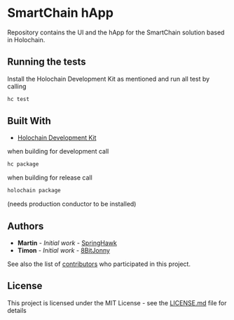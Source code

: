 # SmartChain hApp

Repository contains the UI and the hApp for the SmartChain solution based in Holochain.

## Running the tests

Install the Holochain Development Kit as mentioned and run all test by calling
```bash
hc test
```

## Built With

* [Holochain Development Kit](https://github.com/holochain/holochain-rust/releases/tag/v0.0.8-alpha)

when building for development call
```bash
hc package
```
when building for release call 
```bash
holochain package
```
(needs production conductor to be installed)

## Authors

* **Martin** - *Initial work* - [SpringHawk](https://github.com/SpringHawk)
* **Timon** - *Initial work* - [8BitJonny](https://github.com/8BitJonny)


See also the list of [contributors](https://github.com/code-smartchain) who participated in this project.

## License

This project is licensed under the MIT License - see the [LICENSE.md](LICENSE.md) file for details
